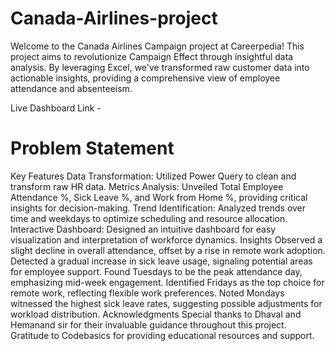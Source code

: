 # Canada-Airlines-project
Welcome to the Canada Airlines Campaign project at Careerpedia! This project aims to revolutionize Campaign Effect  through insightful data analysis. By leveraging Excel, we've transformed raw customer data into actionable insights, providing a comprehensive view of employee attendance and absenteeism.

Live Dashboard Link - 

# Problem Statement


Key Features
Data Transformation: Utilized Power Query to clean and transform raw HR data.
Metrics Analysis: Unveiled Total Employee Attendance %, Sick Leave %, and Work from Home %, providing critical insights for decision-making.
Trend Identification: Analyzed trends over time and weekdays to optimize scheduling and resource allocation.
Interactive Dashboard: Designed an intuitive dashboard for easy visualization and interpretation of workforce dynamics.
Insights
Observed a slight decline in overall attendance, offset by a rise in remote work adoption.
Detected a gradual increase in sick leave usage, signaling potential areas for employee support.
Found Tuesdays to be the peak attendance day, emphasizing mid-week engagement.
Identified Fridays as the top choice for remote work, reflecting flexible work preferences.
Noted Mondays witnessed the highest sick leave rates, suggesting possible adjustments for workload distribution.
Acknowledgments
Special thanks to Dhaval and Hemanand sir for their invaluable guidance throughout this project.
Gratitude to Codebasics for providing educational resources and support.

